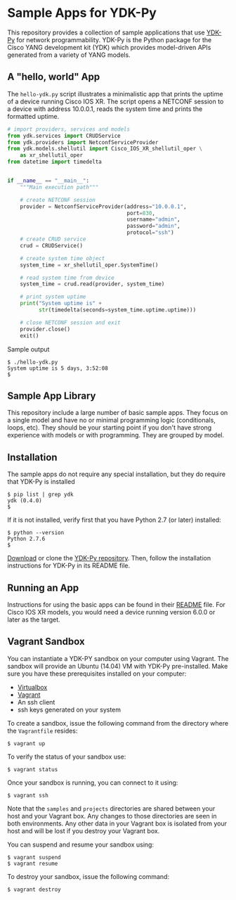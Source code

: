 # Sample Apps for YDK-Py
This repository provides a collection of sample applications that use [YDK-Py](https://github.com/CiscoDevNet/ydk-py) for network programmability.  YDK-Py is the Python package for the Cisco YANG development kit (YDK) which provides model-driven APIs generated from a variety of YANG models.  

## A "hello, world" App
The `hello-ydk.py` script illustrates a minimalistic app that prints the uptime of a device running Cisco IOS XR.  The script opens a NETCONF session to a device with address 10.0.0.1, reads the system time and prints the formatted uptime.

```python
# import providers, services and models
from ydk.services import CRUDService
from ydk.providers import NetconfServiceProvider
from ydk.models.shellutil import Cisco_IOS_XR_shellutil_oper \
    as xr_shellutil_oper
from datetime import timedelta


if __name__ == "__main__":
    """Main execution path"""

    # create NETCONF session
    provider = NetconfServiceProvider(address="10.0.0.1",
                                      port=830,
                                      username="admin",
                                      password="admin",
                                      protocol="ssh")
    # create CRUD service
    crud = CRUDService()

    # create system time object
    system_time = xr_shellutil_oper.SystemTime()

    # read system time from device
    system_time = crud.read(provider, system_time)

    # print system uptime
    print("System uptime is" +
          str(timedelta(seconds=system_time.uptime.uptime)))

    # close NETCONF session and exit
    provider.close()
    exit()
```

Sample output
```
$ ./hello-ydk.py
System uptime is 5 days, 3:52:08
$
```

## Sample App Library
This repository include a large number of basic sample apps. They focus on a single model and have no or minimal programming logic (conditionals, loops, etc).  They should be your starting point if you don't have strong experience with models or with programming.  They are grouped by model.

## Installation
The sample apps do not require any special installation, but they do require that YDK-Py is installed
```
$ pip list | grep ydk
ydk (0.4.0)
$
```

If it is not installed, verify first that you have Python 2.7 (or later) installed:
```
$ python --version
Python 2.7.6
$
```
[Download](https://github.com/CiscoDevNet/ydk-py/archive/master.zip) or clone the [YDK-Py repository](https://github.com/CiscoDevNet/ydk-py).  Then, follow the installation instructions for YDK-Py in its README file.

## Running an App
Instructions for using the basic apps can be found in their [README](https://github.com/CiscoDevNet/ydk-py-samples/tree/master/samples/basic) file.  For Cisco IOS XR models, you would need a device running version 6.0.0 or later as the target.

## Vagrant Sandbox
You can instantiate a YDK-PY sandbox on your computer using Vagrant.  The sandbox will provide an Ubuntu (14.04) VM with YDK-Py pre-installed.  Make sure you have these prerequisites installed on your computer:
* [Virtualbox](https://www.virtualbox.org/wiki/Downloads)
* [Vagrant](https://www.vagrantup.com/downloads.html)
* An ssh client
* ssh keys generated on your system

To create a sandbox, issue the following command from the directory where the `Vagrantfile` resides:
```
$ vagrant up
```

To verify the status of your sandbox use:
```
$ vagrant status
```

Once your sandbox is running, you can connect to it using:
```
$ vagrant ssh
```

Note that the `samples` and `projects` directories are shared between your host and your Vagrant box.  Any changes to those directories are seen in both environments.  Any other data in your Vagrant box is isolated from your host and will be lost if you destroy your Vagrant box.

You can suspend and resume your sandbox using:
```
$ vagrant suspend
$ vagrant resume
```

To destroy your sandbox, issue the following command:
```
$ vagrant destroy
```
